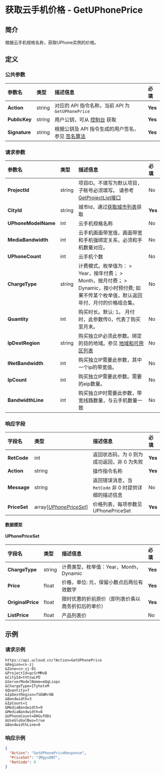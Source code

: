 # 获取云手机价格 - GetUPhonePrice

## 简介

根据云手机规格名称，获取UPhone实例的价格。









## 定义

### 公共参数

| 参数名 | 类型 | 描述信息 | 必填 |
|:---|:---|:---|:---|
| **Action**     | string  | 对应的 API 指令名称，当前 API 为 `GetUPhonePrice`                        | **Yes** |
| **PublicKey**  | string  | 用户公钥，可从 [控制台](https://console.ucloud.cn/uapi/apikey) 获取                                             | **Yes** |
| **Signature**  | string  | 根据公钥及 API 指令生成的用户签名，参见 [签名算法](api/summary/signature.md)  | **Yes** |

### 请求参数

| 参数名 | 类型 | 描述信息 | 必填 |
|:---|:---|:---|:---|
| **ProjectId** | string | 项目ID。不填写为默认项目，子帐号必须填写。 请参考[GetProjectList接口](https://docs.ucloud.cn/api/summary/get_project_list) |No|
| **CityId** | string | 城市Id，通过[获取城市列表](#DescribeUPhoneCities)获取 |**Yes**|
| **UPhoneModelName** | int | 云手机规格名称 |No|
| **MediaBandwidth** | int | 云手机画面带宽值，画面带宽和手机强绑定关系，必须和手机数量对应。 |No|
| **UPhoneCount** | int | 云手机个数 |No|
| **ChargeType** | string | 计费模式。枚举值为： > Year，按年付费； > Month，按月付费； > Dynamic，按小时预付费; 如果不传某个枚举值，默认返回年付、月付的价格组合集。 |No|
| **Quantity** | int | 购买时长。默认: 1。 月付时，此参数传0，代表了购买至月末。 |No|
| **IpDestRegion** | string | 购买独立IP必须此参数。绑定的目的地域。参见 [地域和可用区列表](https://docs.ucloud.cn/api/summary/regionlist) |No|
| **INetBandwidth** | int | 购买独立IP需要此参数，其中一个ip的带宽值。 |No|
| **IpCount** | int | 购买独立IP需要此参数。需要的eip数量。 |No|
| **BandwidthLine** | int | 购买独立IP时需要此参数，带宽线路数量，与云手机数量一致 |No|

### 响应字段

| 字段名 | 类型 | 描述信息 | 必填 |
|:---|:---|:---|:---|
| **RetCode** | int | 返回状态码，为 0 则为成功返回，非 0 为失败 |**Yes**|
| **Action** | string | 操作指令名称 |**Yes**|
| **Message** | string | 返回错误消息，当 `RetCode` 非 0 时提供详细的描述信息 |No|
| **PriceSet** | array[[*UPhonePriceSet*](#UPhonePriceSet)] | 价格列表，每项参数见UPhonePriceSet |**Yes**|

#### 数据模型


#### UPhonePriceSet

| 字段名 | 类型 | 描述信息 | 必填 |
|:---|:---|:---|:---|
| **ChargeType** | string | 计费类型，枚举值：Year，Month，Dynamic |**Yes**|
| **Price** | float | 价格，单位: 元，保留小数点后两位有效数字<br /> |**Yes**|
| **OriginalPrice** | float | 限时优惠的折前原价（即列表价乘以商务折扣后的单价）<br /> |**Yes**|
| **ListPrice** | float | 产品列表价<br /> |No|

## 示例

### 请求示例
    
```
https://api.ucloud.cn/?Action=GetUPhonePrice
&Region=cn-zj
&Zone=cn-zj-01
&ProjectId=qcSrMMvB
&CityId=tVtswLPD
&ServerModelName=eQqLiops
&ChargeType=ITyhotxM
&Quantity=7
&IpDestRegion=fSEWRrOB
&Bandwidth=3
&IpCount=1
&MediaBandwidth=9
&MediaBandwidth=8
&UPhoneCount=DHGufODz
&UseGlobalBws=true
&BandwidthLine=6
```

### 响应示例
    
```json
{
  "Action": "GetUPhonePriceResponse",
  "PriceSet": "ZMgysDBT",
  "RetCode": 0
}
```





